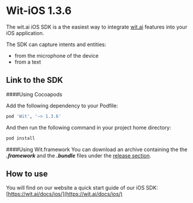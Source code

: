 Wit-iOS 1.3.6
===========

The wit.ai iOS SDK is a the easiest way to integrate [wit.ai](https://wit.ai) features into your iOS application.

The SDK can capture intents and entities:

- from the microphone of the device
- from a text


Link to the SDK
---------------

####Using Cocoapods

Add the following dependency to your Podfile:
```ruby
pod 'Wit', '~> 1.3.6'
```

And then run the following command in your project home directory:
```bash
pod install
```


####Using Wit.framework
You can download an archive containing the the ***.framework*** and the ***.bundle*** files under the [release section](https://github.com/wit-ai/wit-ios-sdk/releases).


How to use
----------

You will find on our website a quick start guide of our iOS SDK: [https://wit.ai/docs/ios/](https://wit.ai/docs/ios/)
